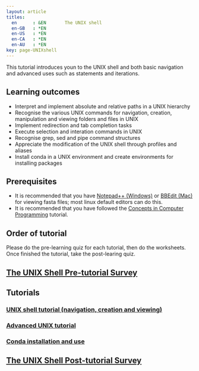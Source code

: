 ```yaml
---
layout: article
titles:
  en      : &EN       The UNIX shell
  en-GB   : *EN
  en-US   : *EN
  en-CA   : *EN
  en-AU   : *EN
key: page-UNIXshell
---
```



This tutorial introduces youn to the UNIX shell and both basic navigation and advanced uses such as statements and iterations.<br>

## Learning outcomes
* Interpret and implement absolute and relative paths in a UNIX hierarchy
* Recognise the various UNIX commands for navigation, creation, manipulation and viewing folders and files in UNIX
* Implement redirection and tab completion tasks
* Execute selection and interation commands in UNIX
* Recognise grep, sed and pipe command structures
* Appreciate the modification of the UNIX shell through profiles and aliases
* Install conda in a UNIX environment and create environments for installing packages

## Prerequisites
* It is recommended that you have [Notepad++ (Windows)](https://notepad-plus-plus.org/downloads/) or [BBEdit (Mac)](https://www.barebones.com/products/bbedit/) for viewing fasta files; most linux default editors can do this.
* It is recommended that you have followed the [Concepts in Computer Programming](https://conmeehan.github.io/PathogenDataCourse/ConceptsInComputerProgramming) tutorial.

## Order of tutorial

Please do the pre-learning quiz for each tutorial, then do the worksheets. <br />
Once finished the tutorial, take the post-learing quiz.<br />

## <a href="https://ntusurvey.onlinesurveys.ac.uk/the-unix-shell-pre-tutorial-survey" target="_blank">The UNIX Shell Pre-tutorial Survey</a>

## Tutorials
### [UNIX shell tutorial (navigation, creation and viewing)](https://conmeehan.github.io/UNIXtutorial)
### [Advanced UNIX tutorial](https://conmeehan.github.io/advancedUNIXtutorial)
### [Conda installation and use](https://conmeehan.github.io/PathogenDataCourse/Worksheets/CondaInstallAndUse)

## <a href="https://ntusurvey.onlinesurveys.ac.uk/the-unix-shell-post-tutorial-survey" target="_blank">The UNIX Shell Post-tutorial Survey</a>

